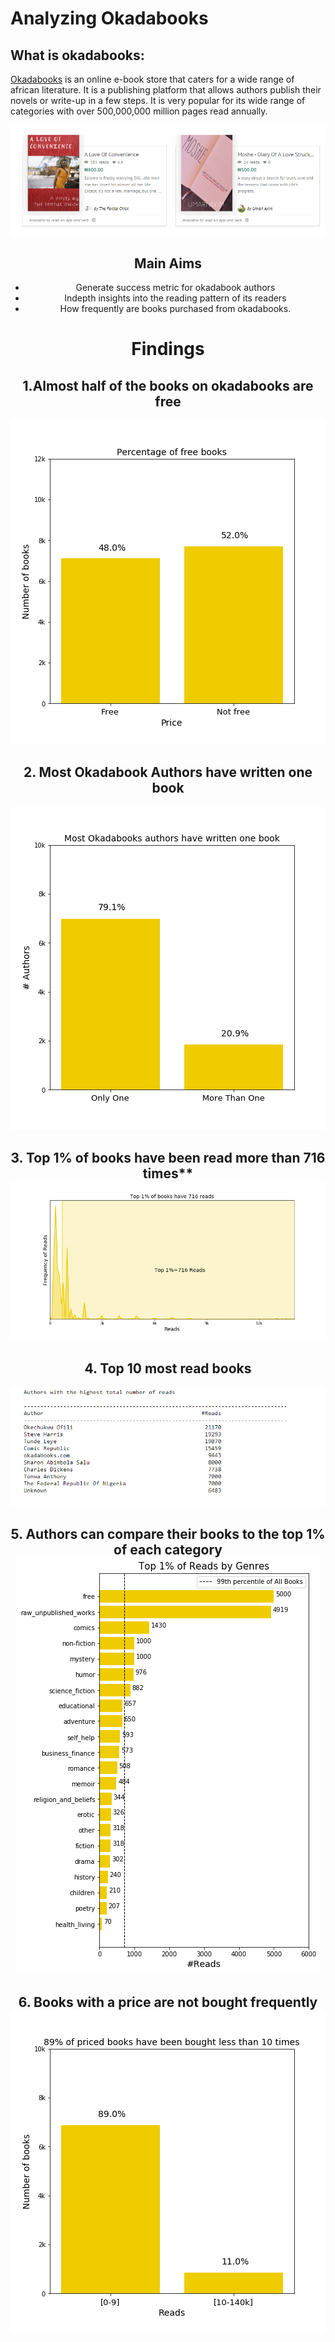 # Analyzing Okadabooks
## What is okadabooks:
[Okadabooks](https://okadabooks.com/) is an online e-book store that caters for a wide range of african literature. It is a publishing platform that allows authors publish their novels or write-up in a few steps. It is very popular for its wide range of categories with over 500,000,000 million pages read annually. 

<div align="center"><img src="img/double_header.PNG" align="center"</div>

## Main Aims
* Generate success metric for okadabook authors
* Indepth insights into the reading pattern of its readers
* How frequently are books purchased from okadabooks.

# Findings

## 1.Almost half of the books on okadabooks are free
![](https://github.com/EdidiongEsu/analyzing_okadabooks/blob/master/img/res1.png)


## 2. Most Okadabook Authors have written one book 
![](https://github.com/EdidiongEsu/analyzing_okadabooks/blob/master/img/res2.png)


## 3. Top 1% of books have been read more than 716 times** ![](https://github.com/EdidiongEsu/analyzing_okadabooks/blob/master/img/res3.png)


## 4. Top 10 most read books 
![](https://github.com/EdidiongEsu/analyzing_okadabooks/blob/master/img/res4.PNG)


## 5. Authors can compare their books to the top 1% of each category ![](https://github.com/EdidiongEsu/analyzing_okadabooks/blob/master/img/res5.png)


## 6. Books with a price are not bought frequently ![](https://github.com/EdidiongEsu/analyzing_okadabooks/blob/master/img/res6.png)




